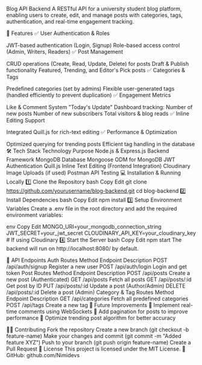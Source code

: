 Blog API Backend
A RESTful API for a university student blog platform, enabling users to create, edit, and manage posts with categories, tags, authentication, and real-time engagement tracking.

🚀 Features
✅ User Authentication & Roles

JWT-based authentication (Login, Signup)
Role-based access control (Admin, Writers, Readers)
✅ Post Management

CRUD operations (Create, Read, Update, Delete) for posts
Draft & Publish functionality
Featured, Trending, and Editor's Pick posts
✅ Categories & Tags

Predefined categories (set by admins)
Flexible user-generated tags (handled efficiently to prevent duplication)
✅ Engagement Metrics

Like & Comment System
"Today's Update" Dashboard tracking:
Number of new posts
Number of new subscribers
Total visitors & blog reads
✅ Inline Editing Support

Integrated Quill.js for rich-text editing
✅ Performance & Optimization

Optimized querying for trending posts
Efficient tag handling in the database
🛠️ Tech Stack
Technology	Purpose
Node.js & Express.js	Backend Framework
MongoDB	Database
Mongoose	ODM for MongoDB
JWT	Authentication
Quill.js	Inline Text Editing (Frontend Integration)
Cloudinary	Image Uploads (if used)
Postman	API Testing
💻 Installation & Running Locally
1️⃣ Clone the Repository
bash
Copy
Edit
git clone https://github.com/yourusername/blog-backend.git
cd blog-backend
2️⃣ Install Dependencies
bash
Copy
Edit
npm install
3️⃣ Setup Environment Variables
Create a .env file in the root directory and add the required environment variables:

env
Copy
Edit
MONGO_URI=your_mongodb_connection_string
JWT_SECRET=your_jwt_secret
CLOUDINARY_API_KEY=your_cloudinary_key  # If using Cloudinary
4️⃣ Start the Server
bash
Copy
Edit
npm start
The backend will run on http://localhost:8080/ by default.

📡 API Endpoints
Auth Routes
Method	Endpoint	Description
POST	/api/auth/signup	Register a new user
POST	/api/auth/login	Login and get token
Post Routes
Method	Endpoint	Description
POST	/api/posts	Create a new post (Authenticated)
GET	/api/posts	Fetch all posts
GET	/api/posts/:id	Get post by ID
PUT	/api/posts/:id	Update a post (Author/Admin)
DELETE	/api/posts/:id	Delete a post (Admin)
Category & Tag Routes
Method	Endpoint	Description
GET	/api/categories	Fetch all predefined categories
POST	/api/tags	Create a new tag
🚀 Future Improvements
🔹 Implement real-time comments using WebSockets
🔹 Add pagination for posts to improve performance
🔹 Optimize trending post algorithm for better accuracy

👨‍💻 Contributing
Fork the repository
Create a new branch (git checkout -b feature-name)
Make your changes and commit (git commit -m "Added feature XYZ")
Push to your branch (git push origin feature-name)
Create a Pull Request
📜 License
This project is licensed under the MIT License.
🔗 GitHub: github.com/Nimidevs